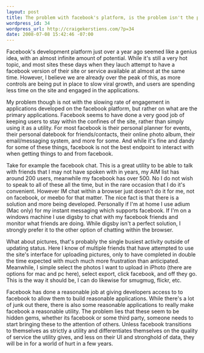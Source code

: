 ```yaml
--- 
layout: post
title: The problem with facebook's platform, is the problem isn't the platform
wordpress_id: 34
wordpress_url: http://craigekerstiens.com/?p=34
date: 2008-07-08 15:42:46 -07:00
---
```

Facebook's development platform just over a year ago seemed like a genius idea, with an almost infinite amount of potential. While it's still a very hot topic, and most sites these days when they lauch attempt to have a facebook version of their site or service available at almost at the same time. However, I believe we are already over the peak of this, as more controls are being put in place to slow viral growth, and users are spending less time on the site and engaged in the applications.

My problem though is not with the slowing rate of engagement in applications developed on the facebook platform, but rather on what are the primary applications. Facebook seems to have done a very good job of keeping users to stay within the confines of the site, rather than simply using it as a utility. For most facebook is their personal planner for events, their personal datebook for friends/contacts, their online photo album, their email/messaging system, and more for some. And while it's fine and dandy for some of these things, facebook is not the best endpoint to interact with when getting things to and from facebook.

Take for example the facebook chat. This is a great utility to be able to talk with friends that I may not have spoken with in years, my AIM list has around 200 users, meanwhile my facebook has over 500. No I do not wish to speak to all of these all the time, but in the rare occasion that I do it's convenient. However IM chat within a browser just doesn't do it for me, not on facebook, or meebo for that matter. The nice fact is that there is a solution and more being developed. Personally if I'm at home I use adium (Mac only) for my instant messaging which supports facebook. If I'm on a windows machine I use digsby to chat with my facebook friends and monitor what friends are doing. While digsby isn't a perfect solution, I strongly prefer it to the other option of chatting within the browser.

What about pictures, that's probably the single busiest activity outside of updating status. Here I know of multiple friends that have attempted to use the site's interface for uploading pictures, only to have completed in double the time expected with much much more frustration than anticipated. Meanwhile, I simple select the photos I want to upload in iPhoto (there are options for mac and pc here), select export, click facebook, and off they go. This is the way it should be, I can do likewise for smugmug, flickr, etc.

Facebook has done a reasonable job at giving developers access to to facebook to allow them to build reasonable applications. While there's a lot of junk out there, there is also some reasonable applications to really make facebook a reasonable utility. The problem lies that these seem to be hidden gems, whether its facebook or some third party, someone needs to start bringing these to the attention of others. Unless facebook transitions to themselves as strictly a utility and differentiates themselves on the quality of service the utility gives, and less on their UI and stronghold of data, they will be in for a world of hurt in a few years.
